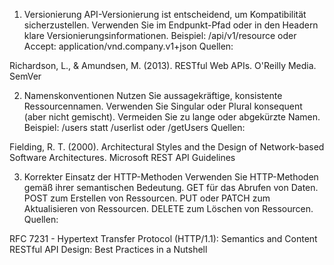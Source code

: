 1. Versionierung
API-Versionierung ist entscheidend, um Kompatibilität sicherzustellen.
Verwenden Sie im Endpunkt-Pfad oder in den Headern klare Versionierungsinformationen.
Beispiel: /api/v1/resource oder Accept: application/vnd.company.v1+json
Quellen:

Richardson, L., & Amundsen, M. (2013). RESTful Web APIs. O'Reilly Media.
SemVer

2. Namenskonventionen
Nutzen Sie aussagekräftige, konsistente Ressourcennamen.
Verwenden Sie Singular oder Plural konsequent (aber nicht gemischt).
Vermeiden Sie zu lange oder abgekürzte Namen.
Beispiel: /users statt /userlist oder /getUsers
Quellen:

Fielding, R. T. (2000). Architectural Styles and the Design of Network-based Software Architectures.
Microsoft REST API Guidelines

3. Korrekter Einsatz der HTTP-Methoden
Verwenden Sie HTTP-Methoden gemäß ihrer semantischen Bedeutung.
GET für das Abrufen von Daten.
POST zum Erstellen von Ressourcen.
PUT oder PATCH zum Aktualisieren von Ressourcen.
DELETE zum Löschen von Ressourcen.
Quellen:

RFC 7231 - Hypertext Transfer Protocol (HTTP/1.1): Semantics and Content
RESTful API Design: Best Practices in a Nutshell